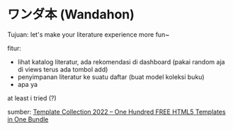 # ワンダ本 (Wandahon)

Tujuan: let's make your literature experience more fun~

fitur:

- lihat katalog literatur, ada rekomendasi di dashboard (pakai random aja di views terus ada tombol add)
- penyimpanan literatur ke suatu daftar (buat model koleksi buku)
- apa ya

at least i tried (?)

sumber:
[Template Collection 2022 – One Hundred FREE HTML5 Templates in One Bundle](https://themewagon.com/themes/template-collection-2022-one-hundred-free-html5-templates-in-one-bundle/)

